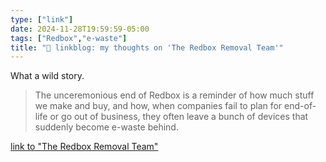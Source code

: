 ```yaml
---
type: ["link"]
date: 2024-11-28T19:59:59-05:00
tags: ["Redbox","e-waste"]
title: "🔗 linkblog: my thoughts on 'The Redbox Removal Team'"
---
```

What a wild story.

> The unceremonious end of Redbox is a reminder of how much stuff we make and buy, and how, when companies fail to plan for end-of-life or go out of business, they often leave a bunch of devices that suddenly become e-waste behind.

[link to "The Redbox Removal Team"](https://www.404media.co/the-redbox-removal-team/)
